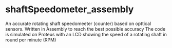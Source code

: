 # shaftSpeedometer_assembly
An accurate rotating shaft speedomeeter (counter) based on opttical sensors. Written in Assembly to reach the best possible accuracy
The code is simulated on Proteus with an LCD showing the speed of a rotating shaft in round per minute (RPM)
